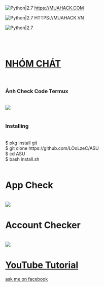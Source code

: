 ![Python|2.7](https://img.shields.io/badge/MUAHACK.COM-2.7-blue.svg)
https://MUAHACK.COM

![Python|2.7](https://img.shields.io/badge/MUAHACK.VN-2.7-red.svg)
HTTPS://MUAHACK.VN
<div <img src

![Python|2.7](https://img.shields.io/badge/Python-2.7-blue.svg)
<div <img src ="https://github.com/LOoLzeC/ASU/blob/master/raw/snake.png"/><br></div>
<br><h1><a href="(https://chat.whatsapp.com/JHWswU9YKJ05E2NuG0M6Bm">NHÓM CHÁT </a></h1><br><h3>Ảnh Check Code Termux</h3><br>
<img
 src="https://github.com/LEGENDBANA/SHARP_ROOT/assets/155005328/5d5e57be-24fa-4ce8-b7c9-b9a3f6cb83f9.jpg"/>
<br><br>
<h3>Installing</h3><br>
$ pkg install git<br>
$ git clone https://github.com/LOoLzeC/ASU<br>
$ cd ASU<br>
$ bash install.sh<br><br>
<h1>App Check</h1><br>
<img src="https://raw.githubusercontent.com/LOoLzeC/ASU/master/raw/_20190531_050033.JPG"/>
<br><h1>Account Checker</h1><br>
<img src="https://raw.githubusercontent.com/LOoLzeC/ASU/master/raw/2019_05_18_17_27_51.png"/>
<h1><a href ="https://youtu.be/G6U2P3T746A">YouTube Tutorial</a></h1>
<a href ="https://mbasic.facebook.com/achmad.luthfi.hadi.3">ask me on facebook</a>
 